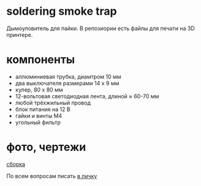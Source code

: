 # soldering smoke trap
Дымоуловитель для пайки. В репозиории есть файлы для печати на 3D принтере.
# компоненты
- аллюминиевая трубка, диамтром 10 мм
- два выключателя размерами 14 x 9 мм
- кулер, 80 x 80 мм
- 12-вольтовая светодиодная лента, длиной ≈ 60-70 мм
- любой трёхжильный провод
- блок питания на 12 В
- гайки и винты M4
- угольный фильтр
# фото, чертежи
[сборка](https://github.com/DIY-Elecron1cs/soldereing-smoke-trap/images/image.png)

По всем вопросам писать [в личку](https://t.me/Oleg_Krd_RU)
